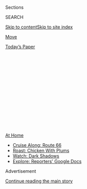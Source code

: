 <div id="app">

<div>

<div>

<div>

<div class="NYTAppHideMasthead css-1q2w90k e1suatyy0">

<div class="section css-ui9rw0 e1suatyy2">

<div class="css-eph4ug er09x8g0">

<div class="css-6n7j50">

</div>

<span class="css-1dv1kvn">Sections</span>

<div class="css-10488qs">

<span class="css-1dv1kvn">SEARCH</span>

</div>

[Skip to content](#site-content)[Skip to site
index](#site-index)

</div>

<div id="masthead-section-label" class="css-1wr3we4 eaxe0e00">

[Move](https://www.nytimes3xbfgragh.onion/section/well/move)

</div>

<div class="css-10698na e1huz5gh0">

</div>

</div>

<div id="masthead-bar-one" class="section hasLinks css-15hmgas e1csuq9d3">

<div class="css-uqyvli e1csuq9d0">

</div>

<div class="css-1uqjmks e1csuq9d1">

</div>

<div class="css-9e9ivx">

[](https://myaccount.nytimes3xbfgragh.onion/auth/login?response_type=cookie&client_id=vi)

</div>

<div class="css-1bvtpon e1csuq9d2">

[Today’s
Paper](https://www.nytimes3xbfgragh.onion/section/todayspaper)

</div>

</div>

</div>

</div>

<div data-aria-hidden="false">

<div id="site-content" data-role="main">

<div>

<div class="css-1aor85t" style="opacity:0.000000001;z-index:-1;visibility:hidden">

<div class="css-1hqnpie">

<div class="css-epjblv">

<span class="css-17xtcya">[Move](/section/well/move)</span><span class="css-x15j1o">|</span><span class="css-fwqvlz">For
Successful Aging, Pick Up the Pace or Mix It
Up</span>

</div>

<div class="css-k008qs">

<div class="css-1iwv8en">

<span class="css-18z7m18"></span>

<div>

</div>

</div>

<span class="css-1n6z4y">https://nyti.ms/32Ngkuu</span>

<div class="css-1705lsu">

<div class="css-4xjgmj">

<div class="css-4skfbu" data-role="toolbar" data-aria-label="Social Media Share buttons, Save button, and Comments Panel with current comment count" data-testid="share-tools">

  - 
  - 
  - 
  - 
    
    <div class="css-6n7j50">
    
    </div>

  - 
  - 

</div>

</div>

</div>

</div>

</div>

</div>

<div class="css-13pd83m">

<div id="NYT_TOP_BANNER_REGION">

<div>

<div id="maps-athome-menu" class="section css-l08pwh interactive-content interactive-size-medium">

<div class="css-17ih8de interactive-body">

<div class="at-home-nav__innerContainer">

<div class="at-home-nav__title">

[At
Home](https://www.nytimes3xbfgragh.onion/spotlight/at-home?action=click&pgtype=Article&state=default&region=TOP_BANNER&context=at_home_menu)

</div>

  - [Cruise Along:
    Route 66](https://www.nytimes3xbfgragh.onion/2020/09/07/travel/route-66.html?action=click&pgtype=Article&state=default&region=TOP_BANNER&context=at_home_menu)
  - [Roast: Chicken With
    Plums](https://www.nytimes3xbfgragh.onion/2020/09/04/dining/sheet-pan-chicken.html?action=click&pgtype=Article&state=default&region=TOP_BANNER&context=at_home_menu)
  - [Watch: Dark
    Shadows](https://www.nytimes3xbfgragh.onion/2020/09/04/arts/television/dark-shadows-stream.html?action=click&pgtype=Article&state=default&region=TOP_BANNER&context=at_home_menu)
  - [Explore: Reporters' Google
    Docs](https://www.nytimes3xbfgragh.onion/interactive/2020/at-home/even-more-reporters-editors-diaries-lists-recommendations.html?action=click&pgtype=Article&state=default&region=TOP_BANNER&context=at_home_menu)

</div>

</div>

</div>

</div>

</div>

</div>

<div id="top-wrapper" class="css-1sy8kpn">

<div id="top-slug" class="css-l9onyx">

Advertisement

</div>

[Continue reading the main
story](#after-top)

<div class="ad top-wrapper" style="text-align:center;height:100%;display:block;min-height:250px">

<div id="top" class="place-ad" data-position="top" data-size-key="top">

</div>

</div>

<div id="after-top">

</div>

</div>

<div>

<div id="sponsor-wrapper" class="css-1hyfx7x">

<div id="sponsor-slug" class="css-19vbshk">

Supported by

</div>

[Continue reading the main
story](#after-sponsor)

<div id="sponsor" class="ad sponsor-wrapper" style="text-align:center;height:100%;display:block">

</div>

<div id="after-sponsor">

</div>

</div>

<div class="css-186x18t">

Phys Ed

</div>

<div class="css-1vkm6nb ehdk2mb0">

# For Successful Aging, Pick Up the Pace or Mix It Up

</div>

Older people who cycled for exercise walked more efficiently than people
whose primary exercise is placid
walking.

<div class="css-79elbk" data-testid="photoviewer-wrapper">

<div class="css-z3e15g" data-testid="photoviewer-wrapper-hidden">

</div>

<div class="css-1a48zt4 ehw59r15" data-testid="photoviewer-children">

![<span class="css-cnj6d5 e1z0qqy90" itemprop="copyrightHolder"><span class="css-1ly73wi e1tej78p0">Credit...</span><span><span>Getty
Images</span></span></span>](https://static01.graylady3jvrrxbe.onion/images/2020/09/08/well/physed-cycle-walk/physed-cycle-walk-articleLarge-v2.jpg?quality=75&auto=webp&disable=upscale)

</div>

</div>

<div class="css-18e8msd">

<div class="css-vp77d3 epjyd6m0">

<div class="css-hus3qt ey68jwv0" data-aria-hidden="true">

[![Gretchen
Reynolds](https://static01.graylady3jvrrxbe.onion/images/2019/03/18/multimedia/author-gretchen-reynolds/author-gretchen-reynolds-thumbLarge.png
"Gretchen Reynolds")](https://www.nytimes3xbfgragh.onion/by/gretchen-reynolds)

</div>

<div class="css-1baulvz">

By [<span class="css-1baulvz last-byline" itemprop="name">Gretchen
Reynolds</span>](https://www.nytimes3xbfgragh.onion/by/gretchen-reynolds)

</div>

</div>

  - 
    
    <div class="css-ld3wwf e16638kd2">
    
    Published Sept. 2, 2020Updated Sept. 3,
    2020
    
    </div>

  - 
    
    <div class="css-4xjgmj">
    
    <div class="css-pvvomx" data-role="toolbar" data-aria-label="Social Media Share buttons, Save button, and Comments Panel with current comment count" data-testid="share-tools">
    
      - 
      - 
      - 
      - 
        
        <div class="css-6n7j50">
        
        </div>
    
      - 
      - 
    
    </div>
    
    </div>

</div>

</div>

<div class="section meteredContent css-1r7ky0e" name="articleBody" itemprop="articleBody">

<div class="css-1fanzo5 StoryBodyCompanionColumn">

<div class="css-53u6y8">

If we want to walk easily and well as we age, we may need to do more
than just stroll now, according to an eye-opening new study of older
walkers and cyclists. The study finds that people who often cycle for
exercise can walk more efficiently than people whose primary exercise is
placid walking, even if everyone works out for the same amount of time.

The results, which build on earlier work involving walkers and runners,
raise important questions about whether gentle exercise, by itself, is
enough for our well-being or if we might need, at least sometimes, to
add oomph to our workouts.

In general, exercise science shows that doing something — anything —
physical is much better for our health and longevity than doing nothing.
A raft of epidemiological studies indicate that if men and women start
moving just enough to lift themselves out of the group of people who are
the most sedentary, they get greater reductions in their risks for
chronic diseases and premature death than if a marathon runner crams in
a few additional, weekly miles.

<div class="css-1q1hscp">

<div class="css-1xk4eoy">

<div id="HH">

</div>

</div>

</div>

</div>

</div>

<div class="css-1fanzo5 StoryBodyCompanionColumn">

<div class="css-53u6y8">

But most of us are not completely inactive or in constant motion and,
for us, many questions remain about the ideal mix of duration, intensity
or type of exercise to elevate our fitness and health. Can we get away
with an occasional amble around the block? Or should we keep going for a
longer period of time? And is it important to intentionally get out of
breath on occasion?

Intrigued by those concerns, a group of exercise scientists at Humboldt
State University in California and the University of Colorado at Boulder
began to wonder recently about walking and whether it might tell us
something about workouts and ideal intensities.

In general, most of us can walk from the time we are small and probably
expect to continue to be able to walk for most of our lives. But past
biomechanics studies show that people tend to become physiologically
inefficient walkers with age, using more oxygen to walk at the same pace
as younger people. In practical terms, this rising inefficiency would
make walking feel harder and more tiring, perhaps prompting older people
to walk less, sit more and potentially become frail.

<div id="NYT_MAIN_CONTENT_2_REGION" class="css-9tf9ac">

<div>

</div>

</div>

The researchers speculated that exercise might maintain walking
efficiency in older people, although what type of exercise was not
clear. So,[for a study published in 2014 in PLoS
One,](https://journals.plos.org/plosone/article?id=10.1371/journal.pone.0113471)
they invited healthy walkers and runners who were 65 or older to the lab
and asked them to walk on a treadmill at various speeds while wearing
headgear to measure their oxygen consumption.

They then compared the runners’ and walkers’ efficiency and crosschecked
those results against similar data from earlier experiments with
sedentary college students and retirees. It turned out that older
runners were quite efficient walkers, using about the same amount of
oxygen to walk as young people. But the older walkers had lost a step,
physiologically, requiring about 7 to 10 percent more oxygen to walk at
the same pace as the runners or the students. Their efficiency matched
that of the older men and women who rarely exercised at all.

</div>

</div>

<div class="css-1fanzo5 StoryBodyCompanionColumn">

<div class="css-53u6y8">

Now, for the [new study, which was published in July in the Journal of
Aging and Physical Activity,](https://pubmed.ncbi.nlm.nih.gov/32723930/)
the researchers set out to see if a different exercise, in this case
cycling, might likewise affect the ease of walking. They recruited older
riders and walkers and asked them how strenuously they felt they worked
out, on a scale of 1 to 3, from easy to tiring. The walkers’ reported
intensity hovered at just under 2, while the cyclists’, as a group,
neared 3. The researchers also brought in a group of healthy young
people as a control.

Everyone then walked on a treadmill at paces ranging up to about 4 miles
per hour while the researchers tracked their oxygen consumption. And, as
with the runners, the older cyclists walked well, their efficiency
matching that of the young people. But the older walkers’ efficiency was
as much as 17 percent lower.

In effect, walking for exercise seemed not to have “supplied sufficient
physical stimulus” to maintain people’s ability to walk easily as they
aged, says Justus Ortega, a professor at Humboldt State University who
co-authored both studies. Running and cycling were associated with more
efficient walking than regular walking was.

The studies did not delve into how cycling or running might have
affected people’s walking efficiency. But Dr. Ortega says he and his
colleagues suspect that the more demanding exertions boosted the health
and function of mitochondria inside muscle cells in ways that gentler
walking did not. Mitochondria affect how cells make and utilize energy.
Healthier mitochondria should contribute to more efficient movement.

Of course, these studies were single snapshots of people’s lives, and do
not show that running or cycling directly caused people to be efficient
walkers, only that the activities were related. They also did not look
at middle-aged people and whether different types of exercise then might
affect how well people walk later.

But Dr. Ortega says he believes the studies’ findings can be both
cautionary and encouraging, suggesting that, while any physical activity
is worthwhile, pushing yourself a bit now might yield lasting benefits
for health and mobility. So, if you currently stroll for exercise, he
says, perhaps consider cycling or jogging sometimes, too, if possible.
Or add hills to your usual walking route, or, at least for a block or
three, pick up the pace.

</div>

</div>

</div>

<div>

</div>

<div>

</div>

<div>

</div>

<div>

<div id="bottom-wrapper" class="css-1ede5it">

<div id="bottom-slug" class="css-l9onyx">

Advertisement

</div>

[Continue reading the main
story](#after-bottom)

<div id="bottom" class="ad bottom-wrapper" style="text-align:center;height:100%;display:block;min-height:90px">

</div>

<div id="after-bottom">

</div>

</div>

</div>

</div>

</div>

## Site Index

<div>

</div>

## Site Information Navigation

  - [© <span>2020</span> <span>The New York Times
    Company</span>](https://help.nytimes3xbfgragh.onion/hc/en-us/articles/115014792127-Copyright-notice)

<!-- end list -->

  - [NYTCo](https://www.nytco.com/)
  - [Contact
    Us](https://help.nytimes3xbfgragh.onion/hc/en-us/articles/115015385887-Contact-Us)
  - [Work with us](https://www.nytco.com/careers/)
  - [Advertise](https://nytmediakit.com/)
  - [T Brand Studio](http://www.tbrandstudio.com/)
  - [Your Ad
    Choices](https://www.nytimes3xbfgragh.onion/privacy/cookie-policy#how-do-i-manage-trackers)
  - [Privacy](https://www.nytimes3xbfgragh.onion/privacy)
  - [Terms of
    Service](https://help.nytimes3xbfgragh.onion/hc/en-us/articles/115014893428-Terms-of-service)
  - [Terms of
    Sale](https://help.nytimes3xbfgragh.onion/hc/en-us/articles/115014893968-Terms-of-sale)
  - [Site
    Map](https://spiderbites.nytimes3xbfgragh.onion)
  - [Help](https://help.nytimes3xbfgragh.onion/hc/en-us)
  - [Subscriptions](https://www.nytimes3xbfgragh.onion/subscription?campaignId=37WXW)

</div>

</div>

</div>

</div>
